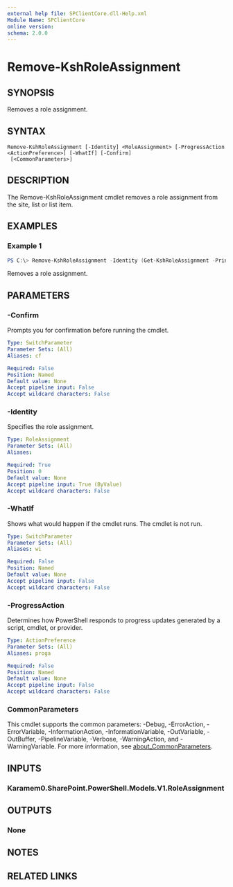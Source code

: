 ```yaml
---
external help file: SPClientCore.dll-Help.xml
Module Name: SPClientCore
online version:
schema: 2.0.0
---
```


# Remove-KshRoleAssignment

## SYNOPSIS
Removes a role assignment.

## SYNTAX

```
Remove-KshRoleAssignment [-Identity] <RoleAssignment> [-ProgressAction <ActionPreference>] [-WhatIf] [-Confirm]
 [<CommonParameters>]
```

## DESCRIPTION
The Remove-KshRoleAssignment cmdlet removes a role assignment from the site, list or list item.

## EXAMPLES

### Example 1
```powershell
PS C:\> Remove-KshRoleAssignment -Identity (Get-KshRoleAssignment -PrincipalId 1)
```

Removes a role assignment.

## PARAMETERS

### -Confirm
Prompts you for confirmation before running the cmdlet.

```yaml
Type: SwitchParameter
Parameter Sets: (All)
Aliases: cf

Required: False
Position: Named
Default value: None
Accept pipeline input: False
Accept wildcard characters: False
```

### -Identity
Specifies the role assignment.

```yaml
Type: RoleAssignment
Parameter Sets: (All)
Aliases:

Required: True
Position: 0
Default value: None
Accept pipeline input: True (ByValue)
Accept wildcard characters: False
```

### -WhatIf
Shows what would happen if the cmdlet runs. The cmdlet is not run.

```yaml
Type: SwitchParameter
Parameter Sets: (All)
Aliases: wi

Required: False
Position: Named
Default value: None
Accept pipeline input: False
Accept wildcard characters: False
```

### -ProgressAction
Determines how PowerShell responds to progress updates generated by a script, cmdlet, or provider.

```yaml
Type: ActionPreference
Parameter Sets: (All)
Aliases: proga

Required: False
Position: Named
Default value: None
Accept pipeline input: False
Accept wildcard characters: False
```

### CommonParameters
This cmdlet supports the common parameters: -Debug, -ErrorAction, -ErrorVariable, -InformationAction, -InformationVariable, -OutVariable, -OutBuffer, -PipelineVariable, -Verbose, -WarningAction, and -WarningVariable. For more information, see [about_CommonParameters](http://go.microsoft.com/fwlink/?LinkID=113216).

## INPUTS

### Karamem0.SharePoint.PowerShell.Models.V1.RoleAssignment

## OUTPUTS

### None

## NOTES

## RELATED LINKS

